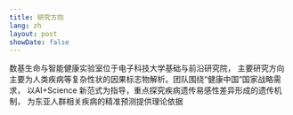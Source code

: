 ```yaml
---
title: 研究方向
lang: zh
layout: post
showDate: false
---
```


数基生命与智能健康实验室位于电子科技大学基础与前沿研究院， 主要研究方向主要为人类疾病等复杂性状的因果标志物解析。团队围绕“健康中国”国家战略需求， 以AI+Science 新范式为指导，重点探究疾病遗传易感性差异形成的遗传机制， 为东亚人群相关疾病的精准预测提供理论依据
